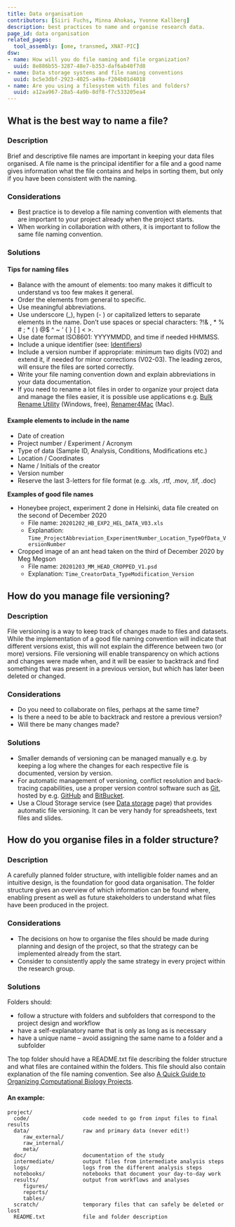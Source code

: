 ```yaml
---
title: Data organisation
contributors: [Siiri Fuchs, Minna Ahokas, Yvonne Kallberg]
description: best practices to name and organise research data.
page_id: data organisation
related_pages: 
  tool_assembly: [ome, transmed, XNAT-PIC]
dsw:
- name: How will you do file naming and file organization?
  uuid: 8e886b55-3287-48e7-b353-daf6ab40f7d8
- name: Data storage systems and file naming conventions
  uuid: bc5e3dbf-2923-4025-a49a-f204b01d4018
- name: Are you using a filesystem with files and folders?
  uuid: a12aa967-28a5-4a9b-8df8-f7c533205ea4
---
```


## What is the best way to name a file?

### Description

Brief and descriptive file names are important in keeping your data files organised. A file name is the principal identifier for a file and a good name gives information what the file contains and helps in sorting them, but only if you have been consistent with the naming.

### Considerations

* Best practice is to develop a file naming convention with elements that are important to your project already when the project starts.
* When working in collaboration with others, it is important to follow the same file naming convention.

### Solutions

#### Tips for naming files
* Balance with the amount of elements: too many makes it difficult to understand vs too few makes it general.
* Order the elements from general to specific.
* Use meaningful abbreviations.
* Use underscore (_), hypen (- ) or capitalized letters to separate elements in the name. Don’t use spaces or special characters: ?!& , * % # ; * ( ) @$ ^ ~ ‘ { } [ ] < >.
* Use date format ISO8601: YYYYMMDD, and time if needed HHMMSS.
* Include a unique identifier (see: [Identifiers](identifiers))
* Include a version number if appropriate: minimum two digits (V02) and extend it, if needed for minor corrections (V02-03). The leading zeros, will ensure the files are sorted correctly.
* Write your file naming convention down and explain abbreviations in your data documentation.
* If you need to rename a lot files in order to organize your project data and manage the files easier, it is possible use applications e.g. [Bulk Rename Utility](https://www.bulkrenameutility.co.uk/) (Windows, free), [Renamer4Mac](https://renamer.com/) (Mac).

#### Example elements to include in the name
* Date of creation
* Project number / Experiment / Acronym
* Type of data (Sample ID, Analysis, Conditions, Modifications etc.)
* Location / Coordinates
* Name / Initials of the creator
* Version number
* Reserve the last 3-letters for file format (e.g. .xls, .rtf, .mov, .tif, .doc)

**Examples of good file names**
* Honeybee project, experiment 2 done in Helsinki, data file created on the second of December 2020
  * File name: `20201202_HB_EXP2_HEL_DATA_V03.xls`
  * Explanation: `Time_ProjectAbbreviation_ExperimentNumber_Location_TypeOfData_VersionNumber`
* Cropped image of an ant head taken on the third of December 2020 by Meg Megson
  * File name: `20201203_MM_HEAD_CROPPED_V1.psd`
  * Explanation: `Time_CreatorData_TypeModification_Version`

## How do you manage file versioning?

### Description
File versioning is a way to keep track of changes made to files and datasets. While the implementation of a good file naming convention will indicate that different versions exist, this will not explain the difference between two (or more) versions. File versioning will enable transparency on which actions and changes were made when, and it will be easier to backtrack and find something that was present in a previous version, but which has later been deleted or changed.

### Considerations
* Do you need to collaborate on files, perhaps at the same time?
* Is there a need to be able to backtrack and restore a previous version?
* Will there be many changes made?

### Solutions
* Smaller demands of versioning can be managed manually e.g. by keeping a log where the changes for each respective file is documented, version by version.
* For automatic management of versioning, conflict resolution and back-tracing capabilities, use a proper version control software such as [Git](https://git-scm.com/), hosted by e.g. [GitHub](https://github.com/) and [BitBucket](https://bitbucket.org/).
* Use a Cloud Storage service (see [Data storage](https://rdmkit.elixir-europe.org/storage.html#what-features-do-you-need-in-a-storage-solution-when-collecting-data) page) that provides automatic file versioning. It can be very handy for spreadsheets, text files and slides.


## How do you organise files in a folder structure?

### Description
A carefully planned folder structure, with intelligible folder names and an intuitive design, is the foundation for good data organisation. The folder structure gives an overview of which information can be found where, enabling present as well as future stakeholders to understand what files have been produced in the project.

### Considerations
* The decisions on how to organise the files should be made during planning and design of the project, so that the strategy can be implemented already from the start.
* Consider to consistently apply the same strategy in every project within the research group.

### Solutions
Folders should:
* follow a structure with folders and subfolders that correspond to the project design and workflow
* have a self-explanatory name that is only as long as is necessary
* have a unique name – avoid assigning the same name to a folder and a subfolder

The top folder should have a README.txt file describing the folder structure and what files are contained within the folders. This file should also contain explanation of the file naming convention. See also [A Quick Guide to Organizing Computational Biology Projects](http://journals.plos.org/ploscompbiol/article?id=10.1371/journal.pcbi.1000424).

#### An example:

    project/  
      code/                 code needed to go from input files to final results   
      data/                 raw and primary data (never edit!)   
         raw_external/  
         raw_internal/
         meta/  
      doc/                  documentation of the study  
      intermediate/         output files from intermediate analysis steps  
      logs/                 logs from the different analysis steps  
      notebooks/            notebooks that document your day-to-day work  
      results/              output from workflows and analyses  
         figures/  
         reports/  
         tables/  
      scratch/              temporary files that can safely be deleted or lost  
      README.txt            file and folder description  

